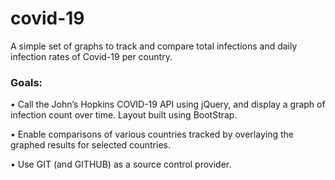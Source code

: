 # covid-19
A simple set of graphs to track and compare total infections and daily infection rates of Covid-19 per country. 

### Goals:

•	Call the John’s Hopkins COVID-19 API using jQuery, and display a graph of infection count over time. Layout built using BootStrap.

•	Enable comparisons of various countries tracked by overlaying the graphed results for selected countries.

•	Use GIT (and GITHUB) as a source control provider.
